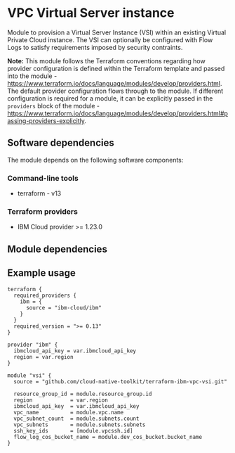 # VPC Virtual Server instance

Module to provision a Virtual Server Instance (VSI) within an existing Virtual Private Cloud instance. The VSI can optionally be configured with Flow Logs to satisfy requirements imposed by security contraints.

**Note:** This module follows the Terraform conventions regarding how provider configuration is defined within the Terraform template and passed into the module - https://www.terraform.io/docs/language/modules/develop/providers.html. The default provider configuration flows through to the module. If different configuration is required for a module, it can be explicitly passed in the `providers` block of the module - https://www.terraform.io/docs/language/modules/develop/providers.html#passing-providers-explicitly.

## Software dependencies

The module depends on the following software components:

### Command-line tools

- terraform - v13

### Terraform providers

- IBM Cloud provider >= 1.23.0

## Module dependencies

## Example usage

```hcl-terraform
terraform {
  required_providers {
    ibm = {
      source = "ibm-cloud/ibm"
    }
  }
  required_version = ">= 0.13"
}

provider "ibm" {
  ibmcloud_api_key = var.ibmcloud_api_key
  region = var.region
}

module "vsi" {
  source = "github.com/cloud-native-toolkit/terraform-ibm-vpc-vsi.git"

  resource_group_id = module.resource_group.id
  region            = var.region
  ibmcloud_api_key  = var.ibmcloud_api_key
  vpc_name          = module.vpc.name
  vpc_subnet_count  = module.subnets.count
  vpc_subnets       = module.subnets.subnets
  ssh_key_ids       = [module.vpcssh.id]
  flow_log_cos_bucket_name = module.dev_cos_bucket.bucket_name
}
```
